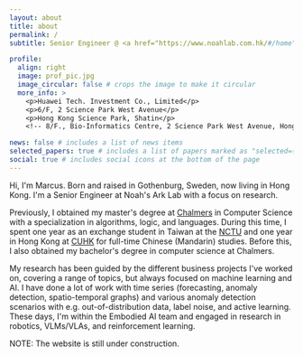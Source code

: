 ```yaml
---
layout: about
title: about
permalink: /
subtitle: Senior Engineer @ <a href="https://www.noahlab.com.hk/#/home">Noah's Ark Lab</a>, Huawei

profile:
  align: right
  image: prof_pic.jpg
  image_circular: false # crops the image to make it circular
  more_info: >
    <p>Huawei Tech. Investment Co., Limited</p>
    <p>6/F, 2 Science Park West Avenue</p>
    <p>Hong Kong Science Park, Shatin</p>
    <!-- 8/F., Bio-Informatics Centre, 2 Science Park West Avenue, Hong Kong Science Park -->

news: false # includes a list of news items
selected_papers: true # includes a list of papers marked as "selected={true}"
social: true # includes social icons at the bottom of the page
---
```


Hi, I'm Marcus. Born and raised in Gothenburg, Sweden, now living in Hong Kong. I'm a Senior Engineer at Noah's Ark Lab with a focus on research.

Previously, I obtained my master's degree at [Chalmers](https://www.chalmers.se/en/) in Computer Science with a specialization in algorithms, logic, and languages. During this time, I spent one year as an exchange student in Taiwan at the [NCTU](https://en.wikipedia.org/wiki/National_Chiao_Tung_University) and one year in Hong Kong at [CUHK](https://www.cuhk.edu.hk/english/index.html) for full-time Chinese (Mandarin) studies. Before this, I also obtained my bachelor's degree in computer science at Chalmers.

My research has been guided by the different business projects I've worked on, covering a range of topics, but always focused on machine learning and AI. I have done a lot of work with time series (forecasting, anomaly detection, spatio-temporal graphs) and various anomaly detection scenarios with e.g. out-of-distribution data, label noise, and active learning. These days, I'm within the Embodied AI team and engaged in research in robotics, VLMs/VLAs, and reinforcement learning.

NOTE: The website is still under construction.
